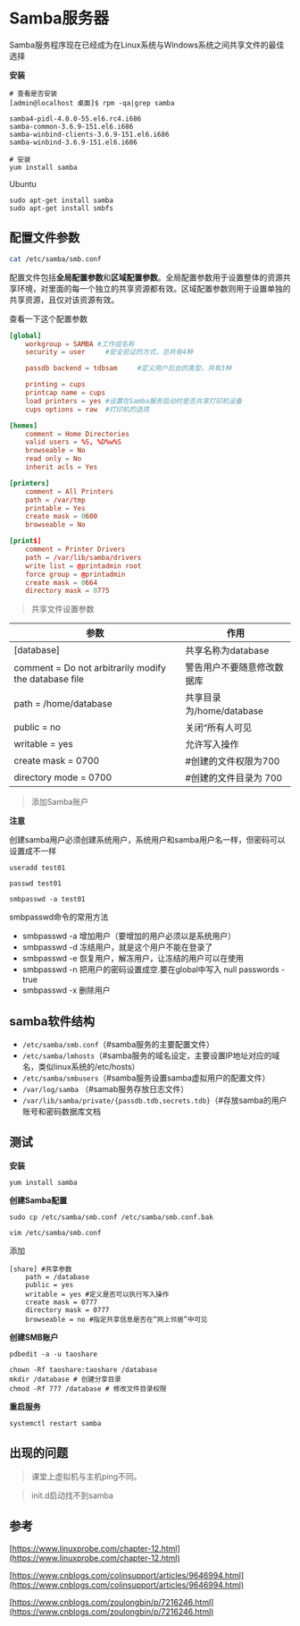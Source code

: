 # Samba服务器

Samba服务程序现在已经成为在Linux系统与Windows系统之间共享文件的最佳选择

**安装**

```shell
# 查看是否安装
[admin@localhost 桌面]$ rpm -qa|grep samba

samba4-pidl-4.0.0-55.el6.rc4.i686
samba-common-3.6.9-151.el6.i686
samba-winbind-clients-3.6.9-151.el6.i686
samba-winbind-3.6.9-151.el6.i686

# 安装
yum install samba
```

Ubuntu

```shell
sudo apt-get install samba
sudo apt-get install smbfs
```

## 配置文件参数

```bash
cat /etc/samba/smb.conf
```

配置文件包括**全局配置参数**和**区域配置参数**。全局配置参数用于设置整体的资源共享环境，对里面的每一个独立的共享资源都有效。区域配置参数则用于设置单独的共享资源，且仅对该资源有效。


查看一下这个配置参数

```conf
[global]
	workgroup = SAMBA #工作组名称
	security = user 	#安全验证的方式，总共有4种

	passdb backend = tdbsam 	#定义用户后台的类型，共有3种

	printing = cups
	printcap name = cups
	load printers = yes	#设置在Samba服务启动时是否共享打印机设备
	cups options = raw	#打印机的选项

[homes]
	comment = Home Directories
	valid users = %S, %D%w%S
	browseable = No
	read only = No
	inherit acls = Yes

[printers]
	comment = All Printers
	path = /var/tmp
	printable = Yes
	create mask = 0600
	browseable = No

[print$]
	comment = Printer Drivers
	path = /var/lib/samba/drivers
	write list = @printadmin root
	force group = @printadmin
	create mask = 0664
	directory mask = 0775
```




> 共享文件设置参数

|参数|作用|
| ------- | ------- |
|[database]|	共享名称为database|
|comment = Do not arbitrarily modify the database file|	警告用户不要随意修改数据库|
|path = /home/database|	共享目录为/home/database|
|public = no	|关闭“所有人可见|
|writable = yes	|允许写入操作|
|create mask = 0700        | #创建的文件权限为700|
|directory mode = 0700       | #创建的文件目录为 700|

> 添加Samba账户


**注意**

创建samba用户必须创建系统用户，系统用户和samba用户名一样，但密码可以设置成不一样

```
useradd test01

passwd test01

smbpasswd -a test01
```


smbpasswd命令的常用方法

- smbpasswd -a 增加用户（要增加的用户必须以是系统用户）
- smbpasswd -d 冻结用户，就是这个用户不能在登录了
- smbpasswd -e 恢复用户，解冻用户，让冻结的用户可以在使用
- smbpasswd -n 把用户的密码设置成空.要在global中写入 null passwords -true
- smbpasswd -x  删除用户

## samba软件结构

- `/etc/samba/smb.conf`（#samba服务的主要配置文件）
- `/etc/samba/lmhosts`（#samba服务的域名设定，主要设置IP地址对应的域名，类似linux系统的/etc/hosts）
- `/etc/samba/smbusers`（#samba服务设置samba虚拟用户的配置文件）
- `/var/log/samba` （#samab服务存放日志文件）
- `/var/lib/samba/private/{passdb.tdb,secrets.tdb}`（#存放samba的用户账号和密码数据库文档


## 测试


**安装**

`yum install samba`

**创建Samba配置**

```shell
sudo cp /etc/samba/smb.conf /etc/samba/smb.conf.bak

vim /etc/samba/smb.conf
```

添加

```
[share] #共享参数
	path = /database
	public = yes
	writable = yes #定义是否可以执行写入操作
	create mask = 0777
	directory mask = 0777
	browseable = no #指定共享信息是否在“网上邻居”中可见
```

**创建SMB账户**

```shell
pdbedit -a -u taoshare

chown -Rf taoshare:taoshare /database
mkdir /database # 创建分享目录
chmod -Rf 777 /database # 修改文件目录权限
```

**重启服务**

```shell
systemctl restart samba
```

## 出现的问题


> 课堂上虚拟机与主机ping不同。

> init.d启动找不到samba


## 参考


[https://www.linuxprobe.com/chapter-12.html](https://www.linuxprobe.com/chapter-12.html)

[https://www.cnblogs.com/colinsupport/articles/9646994.html](https://www.cnblogs.com/colinsupport/articles/9646994.html)

[https://www.cnblogs.com/zoulongbin/p/7216246.html](https://www.cnblogs.com/zoulongbin/p/7216246.html)